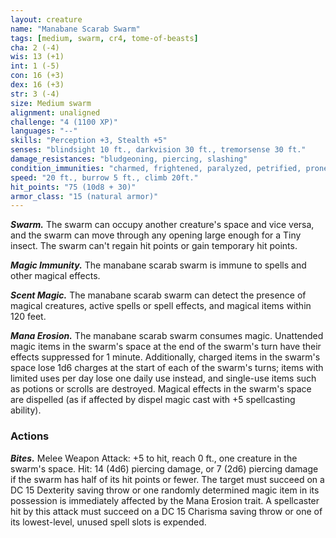 ```yaml
---
layout: creature
name: "Manabane Scarab Swarm"
tags: [medium, swarm, cr4, tome-of-beasts]
cha: 2 (-4)
wis: 13 (+1)
int: 1 (-5)
con: 16 (+3)
dex: 16 (+3)
str: 3 (-4)
size: Medium swarm
alignment: unaligned
challenge: "4 (1100 XP)"
languages: "--"
skills: "Perception +3, Stealth +5"
senses: "blindsight 10 ft., darkvision 30 ft., tremorsense 30 ft."
damage_resistances: "bludgeoning, piercing, slashing"
condition_immunities: "charmed, frightened, paralyzed, petrified, prone, restrained, stunned"
speed: "20 ft., burrow 5 ft., climb 20ft."
hit_points: "75 (10d8 + 30)"
armor_class: "15 (natural armor)"
---
```


***Swarm.*** The swarm can occupy another creature's space and vice versa, and the swarm can move through any opening large enough for a Tiny insect. The swarm can't regain hit points or gain temporary hit points.

***Magic Immunity.*** The manabane scarab swarm is immune to spells and other magical effects.

***Scent Magic.*** The manabane scarab swarm can detect the presence of magical creatures, active spells or spell effects, and magical items within 120 feet.

***Mana Erosion.*** The manabane scarab swarm consumes magic. Unattended magic items in the swarm's space at the end of the swarm's turn have their effects suppressed for 1 minute. Additionally, charged items in the swarm's space lose 1d6 charges at the start of each of the swarm's turns; items with limited uses per day lose one daily use instead, and single-use items such as potions or scrolls are destroyed. Magical effects in the swarm's space are dispelled (as if affected by dispel magic cast with +5 spellcasting ability).

### Actions

***Bites.*** Melee Weapon Attack: +5 to hit, reach 0 ft., one creature in the swarm's space. Hit: 14 (4d6) piercing damage, or 7 (2d6) piercing damage if the swarm has half of its hit points or fewer. The target must succeed on a DC 15 Dexterity saving throw or one randomly determined magic item in its possession is immediately affected by the Mana Erosion trait. A spellcaster hit by this attack must succeed on a DC 15 Charisma saving throw or one of its lowest-level, unused spell slots is expended.

